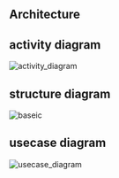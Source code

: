 ## Architecture

## activity diagram
![activity_diagram](https://user-images.githubusercontent.com/101923433/161079856-def0c5dc-19f3-4843-9419-1c45c1868edd.jpg)

## structure diagram
![baseic](https://user-images.githubusercontent.com/101923433/161080110-b0408cc2-df41-4472-8ca4-894337262667.jpg)

## usecase diagram
![usecase_diagram](https://user-images.githubusercontent.com/101923433/161080296-195fcc6a-fe68-478a-b87c-cce69a589b57.jpg)

